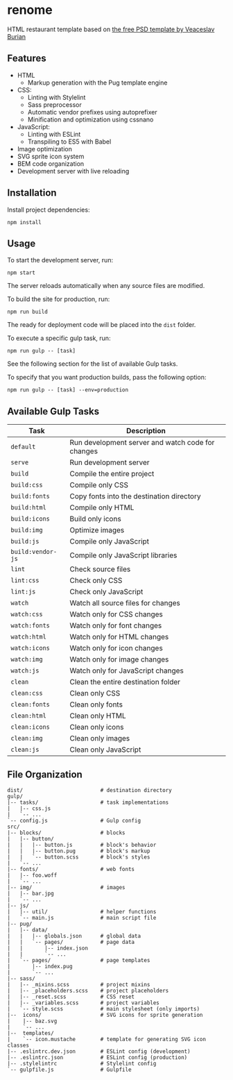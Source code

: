 renome
=================
HTML restaurant template based on [the free PSD template by Veaceslav Burian](https://www.behance.net/gallery/35481315/Renome-Free-PSD-Restaurant-Template) 

Features
--------
* HTML
  * Markup generation with the Pug template engine
* CSS:
  * Linting with Stylelint
  * Sass preprocessor
  * Automatic vendor prefixes using autoprefixer
  * Minification and optimization using cssnano
* JavaScript:
  * Linting with ESLint
  * Transpiling to ES5 with Babel
* Image optimization
* SVG sprite icon system
* BEM code organization
* Development server with live reloading

Installation
------------
Install project dependencies:
```
npm install
```

Usage
-----
To start the development server, run:
```
npm start
```
The server reloads automatically when any source files are modified.

To build the site for production, run:
```
npm run build
```
The ready for deployment code will be placed into the `dist` folder.

To execute a specific gulp task, run:
```
npm run gulp -- [task]
```
See the following section for the list of available Gulp tasks.

To specify that you want production builds, pass the following option:
```
npm run gulp -- [task] --env=production
```

Available Gulp Tasks
--------------------
| Task                  | Description                                       |
| ----------------------| ------------------------------------------------- |
| ```default```         | Run development server and watch code for changes |
| ```serve```           | Run development server                            |
| ```build```           | Compile the entire project                        |
| ```build:css```       | Compile only CSS                                  |
| ```build:fonts```     | Copy fonts into the destination directory         |
| ```build:html```      | Compile only HTML                                 |
| ```build:icons```     | Build only icons                                  |
| ```build:img```       | Optimize images                                   |
| ```build:js```        | Compile only JavaScript                           |
| ```build:vendor-js``` | Compile only JavaScript libraries                 |
| ```lint```            | Check source files                                |
| ```lint:css```        | Check only CSS                                    |
| ```lint:js```         | Check only JavaScript                             |
| ```watch```           | Watch all source files for changes                |
| ```watch:css```       | Watch only for CSS changes                        |
| ```watch:fonts```     | Watch only for font changes                       |
| ```watch:html```      | Watch only for HTML changes                       |
| ```watch:icons```     | Watch only for icon changes                       |
| ```watch:img```       | Watch only for image changes                      |
| ```watch:js```        | Watch only for JavaScript changes                 |
| ```clean```           | Clean the entire destination folder               |
| ```clean:css```       | Clean only CSS                                    |
| ```clean:fonts```     | Clean only fonts                                  |
| ```clean:html```      | Clean only HTML                                   |
| ```clean:icons```     | Clean only icons                                  |
| ```clean:img```       | Clean only images                                 |
| ```clean:js```        | Clean only JavaScript                             |

File Organization
-----------------
```
dist/                         # destination directory
gulp/
|-- tasks/                    # task implementations
|   |-- css.js
|   `-- ...
`-- config.js                 # Gulp config
src/
|-- blocks/                   # blocks
|   |-- button/
|   |   |-- button.js         # block's behavior
|   |   |-- button.pug        # block's markup
|   |   `-- button.scss       # block's styles
|   `-- ...
|-- fonts/                    # web fonts
|   |-- foo.woff
|   `-- ...
|-- img/                      # images
|   |-- bar.jpg
|   `-- ...
|-- js/
|   |-- util/                 # helper functions
|   `-- main.js               # main script file
|-- pug/
|   |-- data/
|   |   |-- globals.json      # global data
|   |   `-- pages/            # page data
|   |       |-- index.json
|   |       `-- ...
|   `-- pages/                # page templates
|       |-- index.pug
|       `-- ...
|-- sass/
|   |-- _mixins.scss          # project mixins
|   |-- _placeholders.scss    # project placeholders
|   |-- _reset.scss           # CSS reset
|   |-- _variables.scss       # project variables
|   `-- style.scss            # main stylesheet (only imports)
|--  icons/                   # SVG icons for sprite generation
|    |-- baz.svg
|    `-- ...
|--  templates/
|    `-- icon.mustache        # template for generating SVG icon classes
|-- .eslintrc.dev.json        # ESLint config (development)
|-- .eslintrc.json            # ESLint config (production)
|-- .stylelintrc              # Stylelint config
`-- gulpfile.js               # Gulpfile
```
